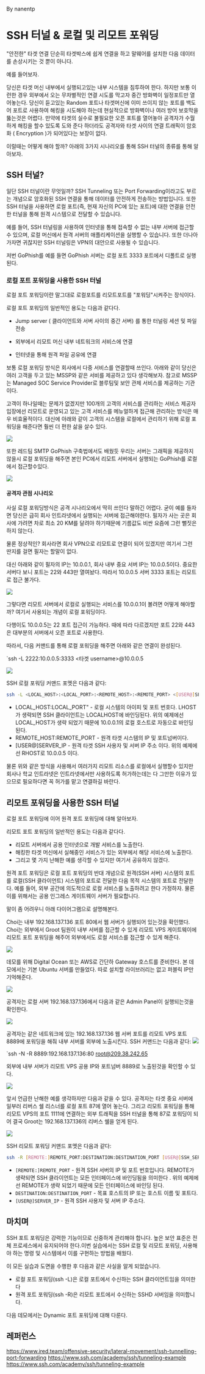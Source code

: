 By nanentp

# SSH 터널 & 로컬 및 리모트 포워딩
"안전한" 타겟 연결 단순히 타겟박스에 쉽게 연결을 하고 말웨어를 설치한 다음 데이터를 손상시키는 것 뿐이 아니다. 

예를 들어보자.

 당신은 타겟 머신 내부에서 실행되고있는 내부 시스템을 침투하여 한다. 하지만 보통 이런한 경우 외부에서 오는 무차별적인 연결 시도를 막고자 중간 방화벽이 일정포트만 열어놓는다. 당신이 듣고있는 Random 포트나 타겟머신에 이미 쓰이지 않는 포트를 백도어 포트로 사용하여 해킹을 시도해야 하는데 현실적으로 방화벽이나 여러 방어 보호막을 뚫는것은 어렵다. 만약에 타겟의 실수로 불필요한 오픈 포트를 열어놓아 공격자가 수월하게 해킹을 할수 있도록 도와 준다 하더라도 공격자와 타겟 사이의 연결 트래픽이 암호화 ( Encryption )가 되어있다는 보장이 없다. 

이럴때는 어떻게 해야 할까? 아래의 3가지 시나리오를 통해 SSH 터널의 종류를 통해 알아보자.

## SSH 터널? 
일단 SSH 터널이란 무엇일까? SSH Tunneling 또는 Port Forwarding이라고도 부르는 개념으로 암호화된 SSH 연결을 통해 데이터를 안전하게 전송하는 방법입니다. 또한 SSH 터널을 사용하면 로컬 포트(즉, 현재 자신의 PC에 있는 포트)에 대한 연결을 안전한 터널을 통해 원격 시스템으로 전달할 수 있습니다.

예를 들어, SSH 터널링을 사용하여 인터넷을 통해 접속할 수 없는 내부 서버에 접근할 수 있으며, 로컬 머신에서 원격 서버의 애플리케이션을 실행할 수 있습니다. 또한 더나아가자면 귀찮지만 SSH 터널링은 VPN의 대안으로 사용될 수 있습니다.

저번 GoPhish를 예를 들면 GoPhish 서버는 로컬 포트 3333 포트에서 디폴트로 실행된다.


### 로컬 포트 포워딩을 사용한 SSH 터널

로컬 포트 포워딩이란 말그대로 로컬포트를 리모트포트를 "포워딩"시켜주는 장식이다. 

로컬 포트 ​​포워딩의 일반적인 용도는 다음과 같다다.

* Jump server ( 클라이언트와 서버 사이의 중간 서버) 를 통한 터널링 세션 및 파일 전송

* 외부에서 리모트 머신 내부 네트워크의 서비스에 연결

*  인터넷을 통해 원격 파일 공유에 연결

보통 로컬 포워딩 방식은 회사에서 다중 서비스를 연결할때 쓰인다. 아래와 같이 당신은 여러 고객을 두고 있는 MSSP와 같은 서비를 제공하고 있다 생각해보자. 참고로 MSSP는 Managed SOC Service Provider로 블루팀및 보안 관제 서비스를 제공하는 기관이다.


고객이 하나일때는 문제가 없겠지만 100개의 고객의 서비스를 관리하는 서비스 제공자 입장에선 리모트로 운영되고 있는 고객 서비스를 메뉴얼하게 접근해 관리하는 방식은 매우 비효율적이다. 대신에 아래와 같이 고객의 시스템을 로컬에서 관리하기 위해 로컬 포워딩을 해준다면 훨씬 더 편한 삶을 살수 있다. 


![](obsidian_resources/Pasted%20image%2020230423111452.png)


또한 레드팀 SMTP GoPhish 구축법에서도 배웠듯 우리는 서버는 그래픽을 제공하지 않을시 로컬 포워딩을 해주면 본인 PC에서 리모트 서버에서 실행되는 GoPhish를 로컬에서 접근할수있다.

![](obsidian_resources/Pasted%20image%2020230423103555.png)



#### 공격자 관점 시나리오 

사실 로컬 포워딩방식은 공격 시나리오에서 딱히 쓰인다 말하긴 어렵다. 굳이 예를 들자면 당신은 급히 회사 인트라넷에서 실행되는 서버에 접근해야한다. 필자가 사는 곳은 회사에 가려면 차로 최소 20 KM를 달려야 하기때문에 기름값도 비싼 요즘에 그런 뻘짓은 하지 않는다. 

물론 정상적인? 회사라면 회사 VPN으로 리모트로 연결이 되어 있겠지만 여기서 그런 딴지를 걸면 필자는 할말이 없다.  

대신 아래와 같이 필자의 IP는 10.0.0.1, 회사 내부 중요 서버 IP는 10.0.0.5이다. 중요한 서버다 보니 포트는 22와 443만 열여놨다. 따라서 10.0.0.5 서버 3333 포트는 리모트로 접근 불가다.


![](obsidian_resources/Pasted%20image%2020230423113146.png)



그렇다면 리모트 서버에서 로컬로 실행되는 서비스를 10.0.0.1이 볼려면 어떻게 해야할까? 여기서 사용되는 개념이 로컬 포워딩이다.

다행이도 10.0.0.5는 22 포트 접근이 가능하다. 때에 따라 다르겠지만 포트 22와 443은 대부분의 서버에서 오픈 포트로 사용한다. 

따라서, 다음 커맨드를 통해 로컬 포워딩을 해주면 아래와 같은 연결이 완성된다.

`ssh -L 2222:10.0.0.5:3333 <타겟 username>@10.0.0.5

![](obsidian_resources/Pasted%20image%2020230423121253.png)


SSH 로컬 포워딩 커맨드 포멧은 다음과 같다:

```sh 
ssh -L <LOCAL_HOST>:<LOCAL_PORT>:<REMOTE_HOST>:<REMOTE_PORT> <[USER@]SERVER_IP> 
```


* LOCAL_HOST:LOCAL_PORT" - 로컬 시스템의 아이피 및 포트 번호다. LHOST가 생략되면 SSH 클라이언트는 LOCALHOST에 바인딩된다. 위의 예제에선 LOCAL_HOST가 생략 되었기 때문에 10.0.0.1의 로컬 호스트로 자동으로 바인딩 된다.
* REMOTE_HOST:REMOTE_PORT - 원격 타겟 시스템의 IP 및 포트넘버이다.
* [USER@]SERVER_IP - 원격 타겟 SSH 사용자 및 서버 IP 주소 이다. 위의 예제에선 RHOST로 10.0.0.5 이다. 

물론 위와 같은 방식을 사용해서 여러가지 리모트 리소스를 로컬에서 실행할수 있지만 회사나 학교 인트라넷은 인트라넷에서만 사용하도록 허가하는데는 다 그만한 이유가 있으므로 필요하다면 꼭 허가를 맡고 연결하길 바란다.

## 리모트 포워딩을 사용한 SSH 터널

로컬 포트 포워딩에 이어 원격 포트 포워딩에 대해 알아보자.   

리모트 포트 ​​포워딩의 일반적인 용도는 다음과 같다다.

- 리모트 서버에서 공용 인터넷으로 개발 서비스를 노출한다.
- 해킹한 타겟 머신에서 실해중인 서비스가 있는 외부에서 해당 서비스에 노출한다.
- 그리고 몇 가지 난해한 예를 생각할 수 있지만 여기서 공유하지 않겠다.

원격 포트 포워딩은 로컬 포트 ​​포워딩의 반대 개념으로 원격(SSH 서버) 시스템의 포트를 로컬(SSH 클라이언트) 시스템의 포트로 전달한 다음 목적 시스템의 포트로 전달한다.  예를 들어, 외부 공간에 의도적으로 로컬 서비스를 노출하려고 한다 가정하자. 물론 이를 위해서는 공용 인그레스 게이트웨이 서버가 필요합니다.

말이 좀 어려우니 아래 다이어그램으로 설명해본다. 

Choi는 내부 192.168.137.136 포트 80에서 웹 서버가 실행되어 있는것을 확인했다. Choi는 외부에서 Groot 팀원이 내부 서버를 접근할 수 있게 리모트 VPS 게이트웨이에 리모트 포트 포워딩을 해주어 외부에서도 로컬 서비스를 접근할 수 있게 해준다. 

![](obsidian_resources/Pasted%20image%2020230423152135.png)

데모를 위해 Digital Ocean 또는 AWS로 간단하 Gateway 호스트를 준비한다. 본 데모에서는 기본 Ubuntu 서버를 만들었다.  따로 설치할 라이브러리는 없고 퍼블릭 IP만 기억해준다.

![](obsidian_resources/Pasted%20image%2020230422195639%201.png)

공격자는 로컬 서버 192.168.137.136에서 다음과 같은 Admin Panel이 실행되는것을 확인한다.

![](obsidian_resources/Pasted%20image%2020230423150920.png)


공격자는 같은 네트워크에 있는 192.168.137.136 웹 서버 포트를 리모트 VPS 포트 8889에 포워딩을 해줘 내부 서버를 외부에 노출시킨다. SSH 커맨드는 다음과 같다:
![](obsidian_resources/Pasted%20image%2020230423151213.png)

`ssh -N -R 8889:192.168.137.136:80 root@209.38.242.65

외부에 내부 서버가 리모트 VPS 공용 IP와 포트넘버 8889로 노출된것을 확인할 수 있다.

![](obsidian_resources/Pasted%20image%2020230423151148.png)


앞서 언급한 난해한 예를 생각하자만 다음과 같을 수 있다. 공격자는 타겟 중요 서버에 일부러 리버스 쉘 리스너를 로컬 포트 87에 열어 놓는다. 그리고 리모트 포워딩을 통해 리모트 VPS의 포트 1111에 연결하는 외부 트래픽을 SSH 터널을 통해 87로 포워딩이 되어 결국 Groot는 192.168.137.136의 리버스 쉘을 얻게 된다. 

![](obsidian_resources/Pasted%20image%2020230423154942.png)


SSH 리모트 포워딩 커맨드 포멧은 다음과 같다:

```sh
ssh -R [REMOTE:]REMOTE_PORT:DESTINATION:DESTINATION_PORT [USER@]SSH_SERVER
```


- `[REMOTE:]REMOTE_PORT` - 원격 SSH 서버의 IP 및 포트 번호입니다. REMOTE가 생략되면 SSH 클라이언트는 모든 인터페이스에 바인딩됨을 의미한다 . 위의 예제에선 REMOTE가 생략 되었기 때문에 모든 인터페이스에 바인딩 된다. 
- `DESTINATION:DESTINATION_PORT` - 목표 호스트의 IP 또는 호스트 이름 및 포트다.
- `[USER@]SERVER_IP` - 원격 SSH 사용자 및 서버 IP 주소다.


## 마치며
SSH 포트 포워딩은 강력한 기능이므로 신중하게 관리해야 합니다. 높은 보안 표준은 전체 프로세스에서 유지되어야 한다.이번 실습에서는 SSH 로컬 및 리모트 포워딩, 사용해야 하는 명령 및 시스템에서 이를 구현하는 방법을 배웠다.

이 모든 실습과 도면을 수행한 후 다음과 같은 사실을 알게 되었습니다.

- 로컬 포트 포워딩(ssh -L)은 로컬 포트에서 수신하는 SSH 클라이언트임을 의미한다
- 원격 포트 포워딩(ssh -R)은 리모트 포트에서 수신하는 SSHD 서버임을 의미합니다.

다음 데모에서는 Dynamic 포트 포워딩에 대해 다룬다.

## 레퍼런스
 https://www.ired.team/offensive-security/lateral-movement/ssh-tunnelling-port-forwarding
 https://www.ssh.com/academy/ssh/tunneling-example
 https://www.ssh.com/academy/ssh/tunneling-example